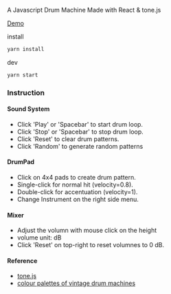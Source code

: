 A Javascript Drum Machine Made with React & tone.js

[Demo](https://hhow09.github.io/react-drum-machine/)

install

```bash
yarn install
```

dev

```bash
yarn start
```

### Instruction

#### Sound System

- Click 'Play' or 'Spacebar' to start drum loop.
- Click 'Stop' or 'Spacebar' to stop drum loop.
- Click 'Reset' to clear drum patterns.
- Click 'Random' to generate random patterns

#### DrumPad

- Click on 4x4 pads to create drum pattern.
- Single-click for normal hit (velocity=0.8).
- Double-click for accentuation (velocity=1).
- Change Instrument on the right side menu.

#### Mixer

- Adjust the volumn with mouse click on the height
- volume unit: dB
- Click 'Reset' on top-right to reset volumnes to 0 dB.

#### Reference

- [tone.js](https://tonejs.github.io/)
- [colour palettes of vintage drum machines](https://github.com/hhow09/react-drum-machine/tree/master/src/assets/color%20ref)
